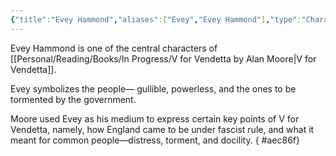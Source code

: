```yaml
---
{"title":"Evey Hammond","aliases":["Evey","Evey Hammond"],"type":"Character","created":"2023-10-25T11:07:09+06:00","updated":"2023-10-26T16:20:22+06:00","tags":["VforVendetta","X"],"dg-publish":true,"dg-note-icon":1,"permalink":"/entities/literature/v-for-vendetta/characters/evey-hammond/","dgPassFrontmatter":true,"noteIcon":1}
---
```


Evey Hammond is one of the central characters of [[Personal/Reading/Books/In Progress/V for Vendetta by Alan Moore\|V for Vendetta]].

Evey symbolizes the people— gullible, powerless, and the ones to be tormented by the government.

Moore used Evey as his medium to express certain key points of V for Vendetta, namely, how England came to be under fascist rule, and what it meant for common people—distress, torment, and docility.
{ #aec86f}
